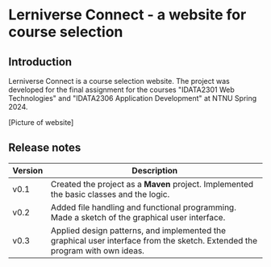# Lerniverse Connect - a website for course selection

## Introduction
Lerniverse Connect is a course selection website. The project was developed for the final assignment for the courses
"IDATA2301 Web Technologies" and "IDATA2306 Application Development" at NTNU Spring 2024.

[Picture of website]

## Release notes

| **Version** | **Description**                                                                                                             |
|-------------|-----------------------------------------------------------------------------------------------------------------------------|
| v0.1        | Created the project as a **Maven** project. Implemented the basic classes and the logic.                                    |
| v0.2        | Added file handling and functional programming. Made a sketch of the graphical user interface.                              |
| v0.3        | Applied design patterns, and implemented the graphical user interface from the sketch. Extended the program with own ideas. |
